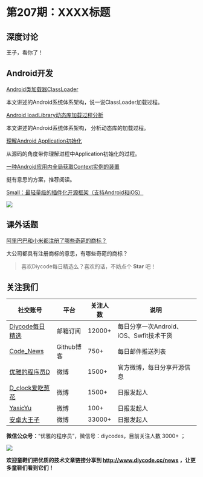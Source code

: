 # 第207期：XXXX标题

## 深度讨论

[]()

王子，看你了！

## Android开发

[Android类加载器ClassLoader](https://www.diycode.cc/news/2270)

本文讲述的Android系统体系架构，说一说ClassLoader加载过程。

[Android loadLibrary动态库加载过程分析](https://www.diycode.cc/news/2271)

本文讲述的Android系统体系架构， 分析动态库的加载过程。

[理解Android Application初始化](https://www.diycode.cc/news/2272)

从源码的角度带你理解进程中Application初始化的过程。

[一种Android应用内全局获取Context实例的装置](https://www.diycode.cc/news/2273)

挺有意思的方案，推荐阅读。

[Small：最轻量级的插件化开源框架（支持Android和iOS）](https://github.com/wequick/Small)

![](https://camo.githubusercontent.com/c0df2169de1677cf37882c8b015653a1c3a2e484/687474703a2f2f636f64652e7765717569636b2e6e65742f6173736574732f696d616765732f736d616c6c2d6865616465722e706e67)

## 课外话题

[阿里巴巴和小米都注册了哪些奇葩的商标？](https://www.zhihu.com/question/58264917)

大公司都具有注册商标的意思，有哪些奇葩的商标？

> 喜欢Diycode每日精选么？喜欢的话，不妨点个 **Star** 吧！

## 关注我们

| 社交账号  |  平台  | 关注人数 | 说明 |
| -------- | -------- | -------- | -------- |
| [Diycode每日精选](http://list.qq.com/cgi-bin/qf_invite?id=d469993d2c888e971c0fbb2309c4d84256968386b126b967)|   邮箱订阅  | 12000+ | 每日分享一次Android、iOS、Swfit技术干货  |
| [Code_News](https://github.com/DiyCodes/code_news) |    Github博客  |750+ | 每日邮件推送列表  |
| [优雅的程序员D](http://weibo.com/u/5891258264) |   微博  | 1500+ | 官方微博，每日分享开源信息  |
| [D_clock爱吃葱花](http://weibo.com/u/2480694892)  |   微博  | 1500+ | 日报发起人  |
|[YasicYu](http://weibo.com/3917305697)  |   微博  | 100+ | 日报发起人  |
|[安卓大王子](http://weibo.com/apkbus/)   |   微博  | 33000+ | 日报发起人  |

**微信公众号：**“优雅的程序员”，微信号：diycodes，目前关注人数 3000+ ；

![](http://upload-images.jianshu.io/upload_images/1846413-b42abfa70f909099.jpg?imageMogr2/auto-orient/strip%7CimageView2/2/w/1240)

**欢迎童鞋们把优质的技术文章链接分享到 http://www.diycode.cc/news ，让更多童鞋们看到它们！**